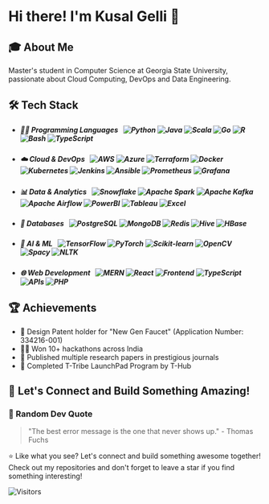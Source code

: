 # Hi there! I'm Kusal Gelli 👋
## 🎓 About Me
Master's student in Computer Science at Georgia State University, passionate about Cloud Computing, DevOps and Data Engineering.

## 🛠️ Tech Stack
* ##### 👨‍💻 Programming Languages &nbsp; ![Python](https://img.shields.io/badge/-Python-3776AB?style=flat&logo=python&logoColor=white) ![Java](https://img.shields.io/badge/-Java-007396?style=flat&logo=java&logoColor=white) ![Scala](https://img.shields.io/badge/-Scala-DC322F?style=flat&logo=scala&logoColor=white) ![Go](https://img.shields.io/badge/-Go-00ADD8?style=flat&logo=go&logoColor=white) ![R](https://img.shields.io/badge/-R-276DC3?style=flat&logo=r&logoColor=white) ![Bash](https://img.shields.io/badge/-Bash-4EAA25?style=flat&logo=gnu-bash&logoColor=white) ![TypeScript](https://img.shields.io/badge/-TypeScript-3178C6?style=flat&logo=typescript&logoColor=white)

* ##### ☁️ Cloud & DevOps &nbsp; ![AWS](https://img.shields.io/badge/-AWS-232F3E?style=flat&logo=amazon-aws&logoColor=white) ![Azure](https://img.shields.io/badge/-Azure-0089D6?style=flat&logo=microsoft-azure&logoColor=white) ![Terraform](https://img.shields.io/badge/-Terraform-7B42BC?style=flat&logo=terraform&logoColor=white) ![Docker](https://img.shields.io/badge/-Docker-2496ED?style=flat&logo=docker&logoColor=white) ![Kubernetes](https://img.shields.io/badge/-Kubernetes-326CE5?style=flat&logo=kubernetes&logoColor=white) ![Jenkins](https://img.shields.io/badge/-Jenkins-D24939?style=flat&logo=jenkins&logoColor=white) ![Ansible](https://img.shields.io/badge/-Ansible-EE0000?style=flat&logo=ansible&logoColor=white) ![Prometheus](https://img.shields.io/badge/-Prometheus-E6522C?style=flat&logo=prometheus&logoColor=white) ![Grafana](https://img.shields.io/badge/-Grafana-F46800?style=flat&logo=grafana&logoColor=white)

* ##### 📊 Data & Analytics &nbsp; ![Snowflake](https://img.shields.io/badge/-Snowflake-29B5E8?style=flat&logo=snowflake&logoColor=white) ![Apache Spark](https://img.shields.io/badge/-Apache_Spark-E25A1C?style=flat&logo=apache-spark&logoColor=white) ![Apache Kafka](https://img.shields.io/badge/-Apache_Kafka-231F20?style=flat&logo=apache-kafka&logoColor=white) ![Apache Airflow](https://img.shields.io/badge/-Apache_Airflow-017CEE?style=flat&logo=apache-airflow&logoColor=white) ![PowerBI](https://img.shields.io/badge/-Power_BI-F2C811?style=flat&logo=power-bi&logoColor=black) ![Tableau](https://img.shields.io/badge/-Tableau-E97627?style=flat&logo=tableau&logoColor=white) ![Excel](https://img.shields.io/badge/-Excel-217346?style=flat&logo=microsoft-excel&logoColor=white)

* ##### 💾 Databases &nbsp; ![PostgreSQL](https://img.shields.io/badge/-PostgreSQL-336791?style=flat&logo=postgresql&logoColor=white) ![MongoDB](https://img.shields.io/badge/-MongoDB-47A248?style=flat&logo=mongodb&logoColor=white) ![Redis](https://img.shields.io/badge/-Redis-DC382D?style=flat&logo=redis&logoColor=white) ![Hive](https://img.shields.io/badge/-Hive-FDEE21?style=flat&logo=apache-hive&logoColor=black) ![HBase](https://img.shields.io/badge/-HBase-BA1F33?style=flat&logo=apache&logoColor=white)

* ##### 🧠 AI & ML &nbsp; ![TensorFlow](https://img.shields.io/badge/-TensorFlow-FF6F00?style=flat&logo=tensorflow&logoColor=white) ![PyTorch](https://img.shields.io/badge/-PyTorch-EE4C2C?style=flat&logo=pytorch&logoColor=white) ![Scikit-learn](https://img.shields.io/badge/-Scikit_Learn-F7931E?style=flat&logo=scikit-learn&logoColor=white) ![OpenCV](https://img.shields.io/badge/-OpenCV-5C3EE8?style=flat&logo=opencv&logoColor=white) ![Spacy](https://img.shields.io/badge/-Spacy-09A3D5?style=flat&logo=spacy&logoColor=white) ![NLTK](https://img.shields.io/badge/-NLTK-3776AB?style=flat&logo=python&logoColor=white)

* ##### 🌐 Web Development &nbsp; ![MERN](https://img.shields.io/badge/-MERN_Stack-000000?style=flat&logo=mongodb&logoColor=white) ![React](https://img.shields.io/badge/-React/Redux-61DAFB?style=flat&logo=react&logoColor=black) ![Frontend](https://img.shields.io/badge/-HTML/CSS/JS-E34F26?style=flat&logo=html5&logoColor=white) ![TypeScript](https://img.shields.io/badge/-TypeScript-3178C6?style=flat&logo=typescript&logoColor=white) ![APIs](https://img.shields.io/badge/-REST/GraphQL/WebSocket-E10098?style=flat&logo=graphql&logoColor=white) ![PHP](https://img.shields.io/badge/-PHP-777BB4?style=flat&logo=php&logoColor=white)

## 🏆 Achievements
- 📱 Design Patent holder for "New Gen Faucet" (Application Number: 334216-001)
- 🏃‍♂️ Won 10+ hackathons across India
- 📖 Published multiple research papers in prestigious journals
- 🚀 Completed T-Tribe LaunchPad Program by T-Hub
 
## 🤝 Let's Connect and Build Something Amazing!
### 🎵 Random Dev Quote
> "The best error message is the one that never shows up." - Thomas Fuchs

⭐️ Like what you see? Let's connect and build something awesome together! Check out my repositories and don't forget to leave a star if you find something interesting!

![Visitors](https://visitor-badge.laobi.icu/badge?page_id=YourGitHubUsername.YourGitHubUsername)
